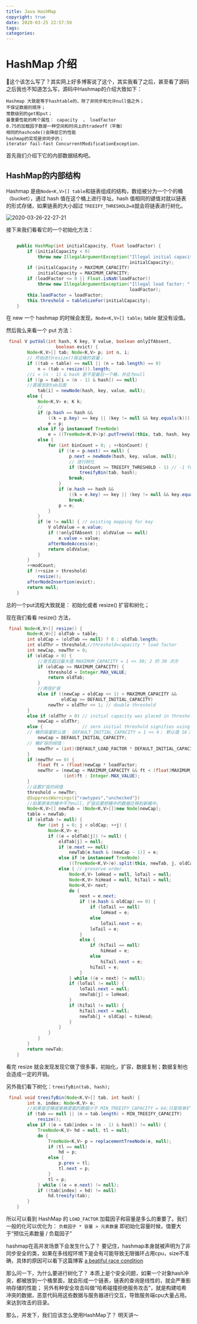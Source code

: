 ```yaml
---
title: Java HashMap
copyright: true
date: 2020-03-25 22:57:59
tags:
categories:
---
```


# HashMap 介绍

这个该怎么写了？其实网上好多博客说了这个，其实我看了之后，甚至看了源码之后我也不知道怎么写，源码中Hashmap的介绍大致如下：

```
Hashmap 大致是等于hashtable的，除了非同步和允许null值之外；
不保证数据的顺序；
常数级别的get和put；
最重要性能的两个属性： capacity  ， loadfactor
0.75的加载因子数是一种空间和时间上的tradeoff（平衡）
相同的hashcode()会降低它的性能
hashmap的实现是非同步的；
iterator fail-fast ConcurrentModificationException.
```
首先我们介绍下它的内部数据结构吧。

## HashMap的内部结构
<!--more-->
Hashmap 是由`Node<K,V>[] table`和链表组成的结构，数组被分为一个个的桶（bucket），通过 hash 值在这个桶上进行寻址。hash 值相同的键值对就以链表的形式存储，如果链表的大小超过 `TREEIFY_THRESHOLD=8`就会将链表进行树化。

![2020-03-26-22-27-21](2020-03-26-22-27-21.png)

接下来我们看看它的一个初始化方法：

```java

    public HashMap(int initialCapacity, float loadFactor) {
        if (initialCapacity < 0)
            throw new IllegalArgumentException("Illegal initial capacity: " +
                                               initialCapacity);
        if (initialCapacity > MAXIMUM_CAPACITY)
            initialCapacity = MAXIMUM_CAPACITY;
        if (loadFactor <= 0 || Float.isNaN(loadFactor))
            throw new IllegalArgumentException("Illegal load factor: " +
                                               loadFactor);
        this.loadFactor = loadFactor;
        this.threshold = tableSizeFor(initialCapacity);
    }
```

在 new 一个 hashmap 的时候会发现，`Node<K,V>[] table;` table 就没有设值。

然后我么来看一个 put 方法：

```java
 final V putVal(int hash, K key, V value, boolean onlyIfAbsent,
                   boolean evict) {
        Node<K,V>[] tab; Node<K,V> p; int n, i;
        // 开始进行resize()保证桶的容量； 
        if ((tab = table) == null || (n = tab.length) == 0)
            n = (tab = resize()).length;
        //i = (n - 1) & hash 是不是最后一个桶，并且为null
        if ((p = tab[i = (n - 1) & hash]) == null)
        //直接加到tab后面
            tab[i] = newNode(hash, key, value, null);
        else {
            Node<K,V> e; K k;
            //
            if (p.hash == hash &&
                ((k = p.key) == key || (key != null && key.equals(k))))
                e = p;
            else if (p instanceof TreeNode)
                e = ((TreeNode<K,V>)p).putTreeVal(this, tab, hash, key, value);
            else {
                for (int binCount = 0; ; ++binCount) {
                    if ((e = p.next) == null) {
                        p.next = newNode(hash, key, value, null);
                        // 进行树化
                        if (binCount >= TREEIFY_THRESHOLD - 1) // -1 for 1st
                            treeifyBin(tab, hash);
                        break;
                    }
                    if (e.hash == hash &&
                        ((k = e.key) == key || (key != null && key.equals(k))))
                        break;
                    p = e;
                }
            }
            if (e != null) { // existing mapping for key
                V oldValue = e.value;
                if (!onlyIfAbsent || oldValue == null)
                    e.value = value;
                afterNodeAccess(e);
                return oldValue;
            }
        }
        ++modCount;
        if (++size > threshold)
            resize();
        afterNodeInsertion(evict);
        return null;
    }
```
总的一个put流程大致就是： 初始化或者 resize() 扩容和树化；

现在我们看看 resize() 方法，

```java
 final Node<K,V>[] resize() {
        Node<K,V>[] oldTab = table;
        int oldCap = (oldTab == null) ? 0 : oldTab.length;
        int oldThr = threshold;//threshold=capacity * load factor
        int newCap, newThr = 0;
        if (oldCap > 0) {
            //是否超过最大值 MAXIMUM_CAPACITY = 1 << 30; 2 的 30 次方
            if (oldCap >= MAXIMUM_CAPACITY) {
                threshold = Integer.MAX_VALUE;
                return oldTab;
            }
            //两倍扩容
            else if ((newCap = oldCap << 1) < MAXIMUM_CAPACITY &&
                     oldCap >= DEFAULT_INITIAL_CAPACITY)
                newThr = oldThr << 1; // double threshold
        }
        else if (oldThr > 0) // initial capacity was placed in threshold
            newCap = oldThr;
        else {               // zero initial threshold signifies using defaults
        // 桶的容量默认值： DEFAULT_INITIAL_CAPACITY = 1 << 4； 默认值 16；
            newCap = DEFAULT_INITIAL_CAPACITY;
        // 桶扩容的阀值：
            newThr = (int)(DEFAULT_LOAD_FACTOR * DEFAULT_INITIAL_CAPACITY);
        }
        if (newThr == 0) {
            float ft = (float)newCap * loadFactor;
            newThr = (newCap < MAXIMUM_CAPACITY && ft < (float)MAXIMUM_CAPACITY ?
                      (int)ft : Integer.MAX_VALUE);
        }
        //设置扩容的阀值
        threshold = newThr;
        @SuppressWarnings({"rawtypes","unchecked"})
        //如果原来的桶中不为null，扩容后要把桶中的数据迁移到新桶中。
        Node<K,V>[] newTab = (Node<K,V>[])new Node[newCap];
        table = newTab;
        if (oldTab != null) {
            for (int j = 0; j < oldCap; ++j) {
                Node<K,V> e;
                if ((e = oldTab[j]) != null) {
                    oldTab[j] = null;
                    if (e.next == null)
                        newTab[e.hash & (newCap - 1)] = e;
                    else if (e instanceof TreeNode)
                        ((TreeNode<K,V>)e).split(this, newTab, j, oldCap);
                    else { // preserve order
                        Node<K,V> loHead = null, loTail = null;
                        Node<K,V> hiHead = null, hiTail = null;
                        Node<K,V> next;
                        do {
                            next = e.next;
                            if ((e.hash & oldCap) == 0) {
                                if (loTail == null)
                                    loHead = e;
                                else
                                    loTail.next = e;
                                loTail = e;
                            }
                            else {
                                if (hiTail == null)
                                    hiHead = e;
                                else
                                    hiTail.next = e;
                                hiTail = e;
                            }
                        } while ((e = next) != null);
                        if (loTail != null) {
                            loTail.next = null;
                            newTab[j] = loHead;
                        }
                        if (hiTail != null) {
                            hiTail.next = null;
                            newTab[j + oldCap] = hiHead;
                        }
                    }
                }
            }
        }
        return newTab;
    }
```

看完 resize 就会发现发现它做了很多事，初始化，扩容，数据复制；数据复制也会造成一定的开销。

另外我们看下树化：`treeifyBin(tab, hash);`

```java
 final void treeifyBin(Node<K,V>[] tab, int hash) {
        int n, index; Node<K,V> e;
        //如果是空桶或者桶里面的数据少于 MIN_TREEIFY_CAPACITY = 64;只是简单扩容就行了。
        if (tab == null || (n = tab.length) < MIN_TREEIFY_CAPACITY)
            resize();
        else if ((e = tab[index = (n - 1) & hash]) != null) {
            TreeNode<K,V> hd = null, tl = null;
            do {
                TreeNode<K,V> p = replacementTreeNode(e, null);
                if (tl == null)
                    hd = p;
                else {
                    p.prev = tl;
                    tl.next = p;
                }
                tl = p;
            } while ((e = e.next) != null);
            if ((tab[index] = hd) != null)
                hd.treeify(tab);
        }
    }
```

所以可以看到 HashMap 的 `LOAD_FACTOR` 加载因子和容量是多么的重要了。我们一般的化可以优化为：
`负载因子 * 容量 > 元素数量` 即初始化容量时候，值要大于“预估元素数量 / 负载因子” 

hashmap在高并发场景下会发生什么了？
要记住，hashmap本身就被声明为了非同步安全的类，如果在多线程环境下是会有可能导致无限循环占用cpu，size不准确，具体的原因可以看下这篇博客 [a beatiful race condition](https://mailinator.blogspot.com/2009/06/beautiful-race-condition.html)

那么问一下，为什么要进行树化了？
本质上是个安全问题，如果一个对象hash冲突，都被放到一个桶里面，就会形成一个链表，链表的查询是线性的，就会严重影响存储的性能；
另外有种安全攻击叫做“哈希碰撞拒绝服务攻击”，就是构建哈希冲突的数据，恶意代码用这些数据与服务器进行交互，导致服务端cpu大量占用。来达到攻击的目录。

那么，并发下，我们应该怎么使用HashMap了？
明天讲～
<!--
但是假如你在面试，面试官会怎么问你了？

咳咳，模拟下：

Q：你好，请问你们平常用的jdk版本是多少？
A：线上主要用的是jdk8
Q：那你能介绍下常见的这个HashMap吗？
A：balabla 上面一大段
Q：1.8中对hashmap有什么优化了？
A：在数据存储中引入了树化，在数据超过8的时候就会变成红黑树。
Q：为什么要引入树来做存储了？有什么好处了？
Q: 能不能介绍下hashmap put的整个过程？
Q: 能不能介绍下hashmap的使用场景？
Q：高并发的场景下应该怎么办了？ 





## 这个技术出现的背景、初衷和要达到什么样的目标或是要解决什么样的问题？

## 这个技术的优势和劣势分别是什么，或者说，这个技术的 trade-off （要什么不要什么）是什么

## 这个技术适用的场景（技术场景或业务场景）

## 这个技术的组成部分和关键点（核心思想，核心组件）

## 这个技术的底层原理和关键实现

## 已有的实现和它之间的对比
https://bugs.java.com/bugdatabase/view_bug.do?bug_id=6423457
-->

